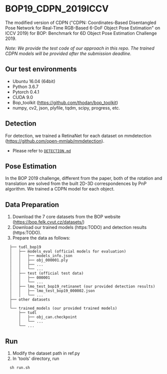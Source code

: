# BOP19_CDPN_2019ICCV

The modified version of CDPN ("CDPN: Coordinates-Based Disentangled Pose Network for Real-Time RGB-Based 6-DoF Object Pose Estimation" on ICCV 2019) for BOP: Benchmark for 6D Object Pose Estimation Challenge 2019.

*Note: We provide the test code of our approach in this repo. The trained CDPN models will be provided after the submission deadline.*

## Our test environments
- Ubuntu 16.04 (64bit)
- Python 3.6.7
- Pytorch 0.4.1
- CUDA 9.0
- Bop_toolkit (https://github.com/thodan/bop_toolkit)
- numpy, cv2, json, plyfile, tqdm, scipy, progress, etc.

## Detection
For detection, we trained a RetinaNet for each dataset on mmdetection (https://github.com/open-mmlab/mmdetection).
* Please refer to [`DETECTION.md`](detection/DETECTION.md)

## Pose Estimation
In the BOP 2019 challenge, different from the paper, both of the rotation and translation are solved from the built 2D-3D correspondences by PnP algorithm. We trained a CDPN model for each object.

## Data Preparation
1. Download the 7 core datasets from the BOP website (https://bop.felk.cvut.cz/datasets/)
2. Download our trained models (https:TODO) and detection results (https:TODO).
3. Prepare the data as follows:
```
  ├── tudl_bop19
  │   ├── models_eval (official models for evaluation)
  │   │   ├── models_info.json
  │   │   ├── obj_000001.ply
  │   │   ├── ...
  │   │   └── ...
  │   ├── test (official test data)
  │   │   ├── 000001
  │   │   └── ...
  │   ├── lmo_test_bop19_retinanet (our provided detection results)
  │   │   ├── lmo_test_bop19_000002.json
  │   │   └── ... 
  ├── other datasets
  │
  └── trained_models (our provided trained models)
      ├── tudl
      │   ├── obj_can.checkpoint
      │   └── ...
      └── ...
```
## Run
1. Modify the dataset path in ref.py
2. In 'tools' directory, run 
```
  sh run.sh
```
